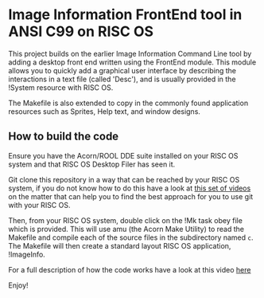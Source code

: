 # Image Information FrontEnd tool in ANSI C99 on RISC OS

This project builds on the earlier Image Information Command Line tool by adding a desktop front end written using the FrontEnd module. This module allows you to quickly add a graphical user interface by describing the interactions in a text file (called 'Desc'), and is usually provided in the !System resource with RISC OS.

The Makefile is also extended to copy in the commonly found application resources such as Sprites, Help text, and window designs.

## How to build the code

Ensure you have the Acorn/ROOL DDE suite installed on your RISC OS system and that RISC OS Desktop Filer has seen it.

Git clone this repository in a way that can be reached by your RISC OS system, if you do not know how to do this have a look at [this set of videos](https://www.youtube.com/playlist?list=PLEnraaJ9VQfWDl5T4D0P51pG89KRzj0n1) on the matter that can help you to find the best approach for you to use git with your RISC OS.

Then, from your RISC OS system, double click on the !Mk task obey file which is provided. This will use amu (the Acorn Make Utility) to read the Makefile and compile each of the source files in the subdirectory named `c`. The Makefile will then create a standard layout RISC OS application, !ImageInfo.

For a full description of how the code works have a look at this video [here](https://www.youtube.com/watch?v=TBD)

Enjoy!
